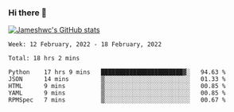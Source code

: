 ### Hi there 👋

[![Jameshwc's GitHub stats](https://github-readme-stats.vercel.app/api?username=jameshwc)](https://github.com/anuraghazra/github-readme-stats)

<!--START_SECTION:waka-->
```text
Week: 12 February, 2022 - 18 February, 2022

Total: 18 hrs 2 mins

Python    17 hrs 9 mins   ███████████████████████▓░   94.63 % 
JSON      14 mins         ▒░░░░░░░░░░░░░░░░░░░░░░░░   01.33 % 
HTML      9 mins          ▒░░░░░░░░░░░░░░░░░░░░░░░░   00.85 % 
YAML      9 mins          ▒░░░░░░░░░░░░░░░░░░░░░░░░   00.85 % 
RPMSpec   7 mins          ▒░░░░░░░░░░░░░░░░░░░░░░░░   00.67 % 
```
<!--END_SECTION:waka-->